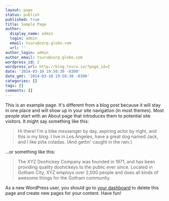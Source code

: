 ```yaml
---
layout: page
status: publish
published: true
title: Sample Page
author:
  display_name: admin
  login: admin
  email: tsuru@corp.globo.com
  url: ''
author_login: admin
author_email: tsuru@corp.globo.com
wordpress_id: 2
wordpress_url: http://blog.tsuru.io/?page_id=2
date: '2014-03-10 19:50:30 -0300'
date_gmt: '2014-03-10 19:50:30 -0300'
categories: []
tags: []
comments: []
---
```

<p>This is an example page. It's different from a blog post because it will stay in one place and will show up in your site navigation (in most themes). Most people start with an About page that introduces them to potential site visitors. It might say something like this:</p>
<blockquote><p>Hi there! I'm a bike messenger by day, aspiring actor by night, and this is my blog. I live in Los Angeles, have a great dog named Jack, and I like pi&#241;a coladas. (And gettin' caught in the rain.)</p></blockquote>
<p>...or something like this:</p>
<blockquote><p>The XYZ Doohickey Company was founded in 1971, and has been providing quality doohickeys to the public ever since. Located in Gotham City, XYZ employs over 2,000 people and does all kinds of awesome things for the Gotham community.</p></blockquote>
<p>As a new WordPress user, you should go to <a href="http://blog.tsuru.io/wp-admin/">your dashboard</a> to delete this page and create new pages for your content. Have fun!</p>
